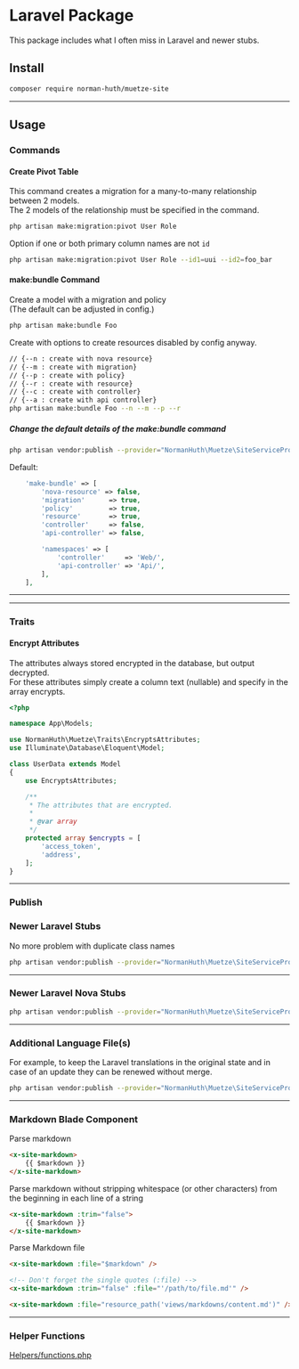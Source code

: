 # Laravel Package
This package includes what I often miss in Laravel and newer stubs.

## Install
``` bash
composer require norman-huth/muetze-site
```
---
## Usage
### Commands
#### Create Pivot Table
This command creates a migration for a many-to-many relationship between 2 models.   
The 2 models of the relationship must be specified in the command.
``` bash
php artisan make:migration:pivot User Role
```
Option if one or both primary column names are not `id`
``` bash
php artisan make:migration:pivot User Role --id1=uui --id2=foo_bar
```

#### make:bundle Command
Create a model with a migration and policy  
(The default can be adjusted in config.)
``` bash
php artisan make:bundle Foo
```
Create with options to create resources disabled by config anyway.
``` bash
// {--n : create with nova resource}
// {--m : create with migration}
// {--p : create with policy}
// {--r : create with resource}
// {--c : create with controller}
// {--a : create with api controller}
php artisan make:bundle Foo --n --m --p --r
```
##### Change the default details of the make:bundle command
``` bash
php artisan vendor:publish --provider="NormanHuth\Muetze\SiteServiceProvider" --tag="config"
```
Default:
``` php
    'make-bundle' => [
        'nova-resource' => false,
        'migration'      => true,
        'policy'         => true,
        'resource'       => true,
        'controller'     => false,
        'api-controller' => false,

        'namespaces' => [
            'controller'     => 'Web/',
            'api-controller' => 'Api/',
        ],
    ],
```
---
---
### Traits
#### Encrypt Attributes
The attributes always stored encrypted in the database, but output decrypted.  
For these attributes simply create a column text (nullable) and specify in the array encrypts.
``` php
<?php

namespace App\Models;

use NormanHuth\Muetze\Traits\EncryptsAttributes;
use Illuminate\Database\Eloquent\Model;

class UserData extends Model
{
    use EncryptsAttributes;

    /**
     * The attributes that are encrypted.
     *
     * @var array
     */
    protected array $encrypts = [
        'access_token',
        'address',
    ];
}
```
---
### Publish
### Newer Laravel Stubs
No more problem with duplicate class names
``` bash
php artisan vendor:publish --provider="NormanHuth\Muetze\SiteServiceProvider" --tag="laravel-stubs"
```
---
### Newer Laravel Nova Stubs
``` bash
php artisan vendor:publish --provider="NormanHuth\Muetze\SiteServiceProvider" --tag="nova-stubs"
```
---
### Additional Language File(s)
For example, to keep the Laravel translations in the original state and in case of an update they can be renewed without merge.
``` bash
php artisan vendor:publish --provider="NormanHuth\Muetze\SiteServiceProvider" --tag="translations"
```

---
### Markdown Blade Component
Parse markdown
``` html
<x-site-markdown>
    {{ $markdown }}
</x-site-markdown>
```
Parse markdown without stripping whitespace (or other characters) from the beginning in each line of a string
``` html
<x-site-markdown :trim="false">
    {{ $markdown }}
</x-site-markdown>
```
Parse Markdown file
``` html
<x-site-markdown :file="$markdown" />

<!-- Don't forget the single quotes (:file) -->
<x-site-markdown :trim="false" :file="'/path/to/file.md'" />

<x-site-markdown :file="resource_path('views/markdowns/content.md')" />
```
---
### Helper Functions
[Helpers/functions.php](https://github.com/Muetze42/muetze-site/blob/main/Helpers/functions.php)
